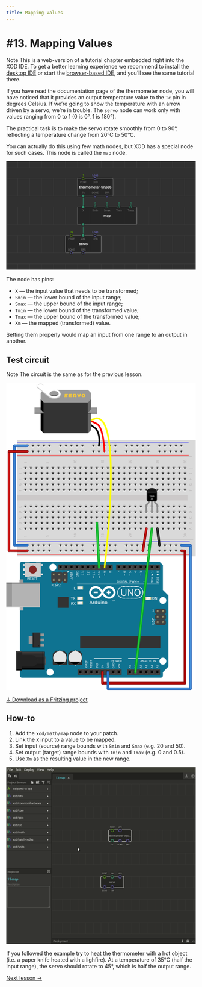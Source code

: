 ```yaml
---
title: Mapping Values
---
```


# #13. Mapping Values

<div class="ui segment note">
<span class="ui ribbon label">Note</span>
This is a web-version of a tutorial chapter embedded right into the XOD IDE.
To get a better learning experience we recommend to install the
<a href="/downloads/">desktop IDE</a> or start the
<a href="/ide/">browser-based IDE</a>, and you’ll see the same tutorial there.
</div>

If you have read the documentation page of the thermometer node, you will have
noticed that it provides an output temperature value to the `Tc` pin in degrees
Celsius. If we’re going to show the temperature with an arrow driven by a servo,
we’re in trouble. The `servo` node can work only with values ranging from 0 to 1
(0 is 0°, 1 is 180°).

The practical task is to make the servo rotate smoothly from 0 to 90°,
reflecting a temperature change from 20°C to 50°C.

You can actually do this using few math nodes, but XOD has a special node for
such cases. This node is called the `map` node.

![Patch](./patch.png)

The node has pins:

- `X` — the input value that needs to be transformed;
- `Smin` — the lower bound of the input range;
- `Smax` — the upper bound of the input range;
- `Tmin` — the lower bound of the transformed value;
- `Tmax` — the upper bound of the transformed value;
- `Xm` — the mapped (transformed) value.

Setting them properly would map an input from one range to an output in another.

## Test circuit

<div class="ui segment note">
<span class="ui ribbon label">Note</span>
The circuit is the same as for the previous lesson.
</div>

![Circuit](./circuit.fz.png)

[↓ Download as a Fritzing project](./circuit.fzz)

## How-to

1.  Add the `xod/math/map` node to your patch.
2.  Link the `X` input to a value to be mapped.
3.  Set input (source) range bounds with `Smin` and `Smax` (e.g. 20 and 50).
4.  Set output (target) range bounds with `Tmin` and `Tmax` (e.g. 0 and 0.5).
5.  Use `Xm` as the resulting value in the new range.

![Screencast](./screencast.gif)

If you followed the example try to heat the thermometer with a hot object (i.e.
a paper knife heated with a lighfire). At a temperature of 35°C (half the input
range), the servo should rotate to 45°, which is half the output range.

[Next lesson →](../14-map-adjust/)

